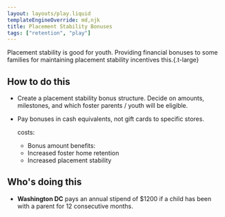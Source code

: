 ```yaml
---
layout: layouts/play.liquid
templateEngineOverride: md,njk
title: Placement Stability Bonuses
tags: ["retention", "play"]
---
```


Placement stability is good for youth. Providing financial bonuses to some families for maintaining placement stability incentives this.{.t-large}

## How to do this

* Create a placement stability bonus structure. Decide on amounts, milestones, and which foster parents / youth will be eligible.

* Pay bonuses in cash equivalents, not gift cards to specific stores.

  costs:
    - Bonus amount
  benefits:
    - Increased foster home retention
    - Increased placement stability

## Who's doing this

* **Washington DC** pays an annual stipend of $1200 if a child has been with a parent for 12 consecutive months.